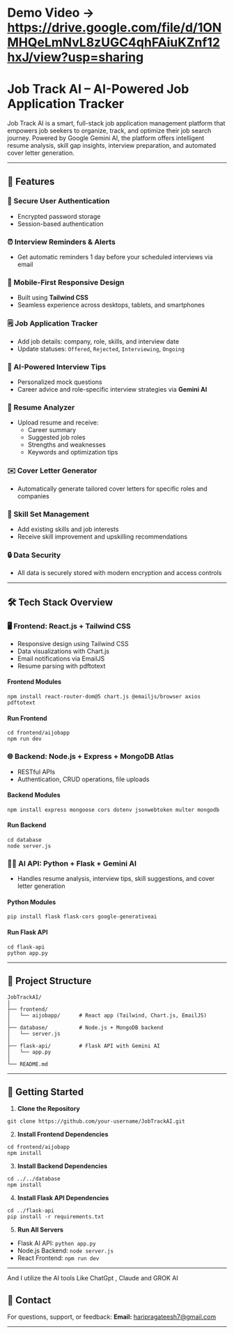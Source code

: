 # Demo Video -> https://drive.google.com/file/d/1ONMHQeLmNvL8zUGC4qhFAiuKZnf12hxJ/view?usp=sharing
# Job Track AI – AI-Powered Job Application Tracker

Job Track AI is a smart, full-stack job application management platform that empowers job seekers to organize, track, and optimize their job search journey. Powered by Google Gemini AI, the platform offers intelligent resume analysis, skill gap insights, interview preparation, and automated cover letter generation.

---

## 🌟 Features

### 🔐 Secure User Authentication
- Encrypted password storage
- Session-based authentication

### ⏰ Interview Reminders & Alerts
- Get automatic reminders 1 day before your scheduled interviews via email

### 📱 Mobile-First Responsive Design
- Built using **Tailwind CSS**
- Seamless experience across desktops, tablets, and smartphones

### 🗒️ Job Application Tracker
- Add job details: company, role, skills, and interview date
- Update statuses: `Offered`, `Rejected`, `Interviewing`, `Ongoing`

### 🧠 AI-Powered Interview Tips
- Personalized mock questions
- Career advice and role-specific interview strategies via **Gemini AI**

### 📄 Resume Analyzer
- Upload resume and receive:
  - Career summary
  - Suggested job roles
  - Strengths and weaknesses
  - Keywords and optimization tips

### ✉️ Cover Letter Generator
- Automatically generate tailored cover letters for specific roles and companies

### 🔧 Skill Set Management
- Add existing skills and job interests
- Receive skill improvement and upskilling recommendations

### 🔒 Data Security
- All data is securely stored with modern encryption and access controls

---

## 🛠️ Tech Stack Overview

### 🖥️ Frontend: React.js + Tailwind CSS
- Responsive design using Tailwind CSS
- Data visualizations with Chart.js
- Email notifications via EmailJS
- Resume parsing with pdftotext

#### Frontend Modules
```
npm install react-router-dom@5 chart.js @emailjs/browser axios pdftotext
```

#### Run Frontend
```
cd frontend/aijobapp
npm run dev
```

### 🌐 Backend: Node.js + Express + MongoDB Atlas
- RESTful APIs
- Authentication, CRUD operations, file uploads

#### Backend Modules
```
npm install express mongoose cors dotenv jsonwebtoken multer mongodb
```

#### Run Backend
```
cd database
node server.js
```

### 🧑‍🧐 AI API: Python + Flask + Gemini AI
- Handles resume analysis, interview tips, skill suggestions, and cover letter generation

#### Python Modules
```
pip install flask flask-cors google-generativeai
```

#### Run Flask API
```
cd flask-api
python app.py
```

---

## 📂 Project Structure
```
JobTrackAI/
│
├── frontend/
│   └── aijobapp/      # React app (Tailwind, Chart.js, EmailJS)
│
├── database/          # Node.js + MongoDB backend
│   └── server.js
│
├── flask-api/         # Flask API with Gemini AI
│   └── app.py
│
└── README.md
```

---

## 🚀 Getting Started

1. **Clone the Repository**
```
git clone https://github.com/your-username/JobTrackAI.git
```

2. **Install Frontend Dependencies**
```
cd frontend/aijobapp
npm install
```

3. **Install Backend Dependencies**
```
cd ../../database
npm install
```

4. **Install Flask API Dependencies**
```
cd ../flask-api
pip install -r requirements.txt
```

5. **Run All Servers**
- Flask AI API: `python app.py`
- Node.js Backend: `node server.js`
- React Frontend: `npm run dev`

---

And I utilize the AI tools Like ChatGpt , Claude and GROK AI

## 📧 Contact

For questions, support, or feedback:
**Email:** haripragateesh7@gmail.com

---



